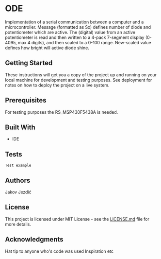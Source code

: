 # ODE

Implementation of a serial communication between a computer and a microcontroller. Message (formatted as Sx<CR><LF>) defines
number of diode and potentiometer which are active. The (digital) value  from an active potentiometer is read and then written to
a 4-pack 7-segment display (0-4095, max 4 digits), and then scaled to a 0-100 range. New-scaled value defines how bright will active
diode shine.

## Getting Started

These instructions will get you a copy of the project up and running on your local machine for development and testing purposes. See deployment for notes on how to deploy the project on a live system.

## Prerequisites

For testing purposes the RS_MSP430F5438A is needed.

## Built With
* IDE

## Tests
```
Test example
```

## Authors

Jakov Jezdić

## License

This project is licensed under MIT License - see the [LICENSE.md](LICENSE.md) file for more details.


## Acknowledgments

Hat tip to anyone who's code was used
Inspiration
etc
